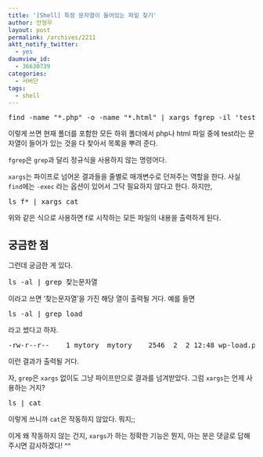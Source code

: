 ```yaml
---
title: '[Shell] 특정 문자열이 들어있는 파일 찾기'
author: 안형우
layout: post
permalink: /archives/2211
aktt_notify_twitter:
  - yes
daumview_id:
  - 36630739
categories:
  - 서버단
tags:
  - shell
---
```

<pre>find -name "*.php" -o -name "*.html" | xargs fgrep -il &#039;test&#039;</pre>

이렇게 쓰면 현재 폴더를 포함한 모든 하위 폴더에서 php나 html 파일 중에 test라는 문자열이 들어가 있는 것을 다 찾아서 목록을 뿌려 준다.

`fgrep`은 `grep`과 달리 정규식을 사용하지 않는 명령어다.

`xargs`는 파이프로 넘어온 결과들을 줄별로 매개변수로 던져주는 역할을 한다. 사실 `find`에는 `-exec` 라는 옵션이 있어서 그닥 필요하지 않다고 한다. 하지만,

<pre>ls f* | xargs cat</pre>

위와 같은 식으로 사용하면 f로 시작하는 모든 파일의 내용을 출력하게 된다.

## 궁금한 점

그런데 궁금한 게 있다.

<pre>ls -al | grep 찾는문자열</pre>

이라고 쓰면 &#8216;찾는문자열&#8217;을 가진 해당 열이 출력될 거다. 예를 들면

<pre>ls -al | grep load</pre>

라고 썼다고 하자.

<pre>-rw-r--r--    1 mytory  mytory    2546  2  2 12:48 wp-load.php</pre>

이런 결과가 출력될 거다.

자, `grep`은 `xargs` 없이도 그냥 파이프만으로 결과를 넘겨받았다. 그럼 `xargs`는 언제 사용하는 거지?

<pre>ls | cat</pre>

이렇게 쓰니까 `cat`은 작동하지 않았다. 뭐지;;

이게 왜 작동하지 않는 건지, `xargs`가 하는 정확한 기능은 뭔지, 아는 분은 댓글로 답해 주시면 감사하겠다! ^^